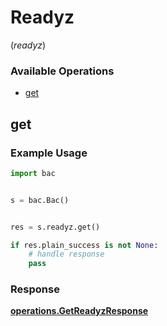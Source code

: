 # Readyz
(*readyz*)

### Available Operations

* [get](#get)

## get

### Example Usage

```python
import bac


s = bac.Bac()


res = s.readyz.get()

if res.plain_success is not None:
    # handle response
    pass
```


### Response

**[operations.GetReadyzResponse](../../models/operations/getreadyzresponse.md)**


